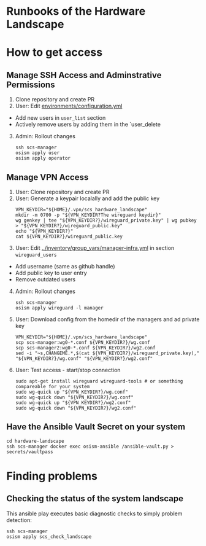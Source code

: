 # Runbooks of the Hardware Landscape

# How to get access

## Manage SSH Access and Adminstrative Permissions

1. Clone repository and create PR
2. User: Edit [environments/configuration.yml](../environments/configuration.yml)
  * Add new users in `user_list` section
  * Actively remove users by adding them in the `user_delete
3. Admin: Rollout changes
   ```
   ssh scs-manager
   osism apply user
   osism apply operator
   ```

## Manage VPN Access

1. User: Clone repository and create PR
2. User: Generate a keypair localally and add the public key
   ```
   VPN_KEYDIR="${HOME}/.vpn/scs_hardware_landscape"
   mkdir -m 0700 -p "${VPN_KEYDIR?The wireguard keydir}"
   wg genkey | tee "${VPN_KEYDIR?}/wireguard_private.key" | wg pubkey > "${VPN_KEYDIR?}/wireguard_public.key"
   echo "${VPN_KEYDIR?}"
   cat ${VPN_KEYDIR?}/wireguard_public.key
   ```
3. User: Edit [../inventory/group_vars/manager-infra.yml](../inventory/group_vars/manager-infra.yml) in section ``wireguard_users``
  * Add username (same as github handle)
  * Add public key to user entry
  * Remove outdated users
4. Admin: Rollout changes
   ```
   ssh scs-manager
   osism apply wireguard -l manager
   ```
5. User: Download config from the homedir of the managers and ad private key
   ```
   VPN_KEYDIR="${HOME}/.vpn/scs_hardware_landscape"
   scp scs-manager:wg0-*.conf ${VPN_KEYDIR?}/wg.conf
   scp scs-manager2:wg0-*.conf ${VPN_KEYDIR?}/wg2.conf
   sed -i "~s,CHANGEME.*,$(cat ${VPN_KEYDIR?}/wireguard_private.key)," "${VPN_KEYDIR?}/wg.conf" "${VPN_KEYDIR?}/wg2.conf"
   ```
6. User: Test access - start/stop connection
   ```
   sudo apt-get install wireguard wireguard-tools # or something compareable for your system
   sudo wg-quick up "${VPN_KEYDIR?}/wg.conf"
   sudo wg-quick down "${VPN_KEYDIR?}/wg.conf"
   sudo wg-quick up "${VPN_KEYDIR?}/wg2.conf"
   sudo wg-quick down "${VPN_KEYDIR?}/wg2.conf"
   ```

## Have the Ansible Vault Secret on your system

```
cd hardware-landscape
ssh scs-manager docker exec osism-ansible /ansible-vault.py > secrets/vaultpass
```

# Finding problems

## Checking the status of the system landscape

This ansible play executes basic diagnostic checks to simply problem detection:
```
ssh scs-manager
osism apply scs_check_landscape
```
